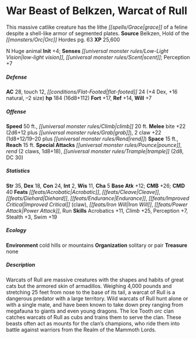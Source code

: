 ﻿---
cssclass: [monsters]
title1: War Beast of Belkzen, Warcat of Rull
desc_short: This massive catlike creature has the lithe grace of a feline despite
  a shell-like armor of segmented plates.
title2: Warcat of Rull
CR: 13
sources:
- name: Belkzen, Hold of the Orc Hordes
  page: 63
  link: http://paizo.com/products/btpy97lw?Pathfinder-Campaign-Setting-Belkzen-Hold-of-the-Orc-Hordes
XP: 25600
alignment: N
size: Huge
type: animal
initiative:
  bonus: 4
senses:
  low-light vision: true
  scent: true
AC:
  AC: 28
  touch: 12
  flat_footed: 24
  components:
    dex: 4
    natural: 16
    size: -2
HP:
  HP: 184
  long: 16d8+112
saves:
  fort: 17
  ref: 14
  will: 7
speeds:
  base: 50
  climb: 20
attacks:
  melee:
  - - text: bite +22 (2d6+12 plus grab)
      entries:
      - - damage: 2d6+12
        - effect: grab
      attack: bite
      bonus:
      - 22
    - text: 2 claw +22 (1d8+12/19-20 plus rend)
      entries:
      - - damage: 1d8+12
          crit_range: 19-20
        - effect: rend
      count: 2
      attack: claw
      bonus:
      - 22
  special:
  - pounce
  - rend (2 claws, 1d8+18)
  - trample (2d8, DC 30)
space: 15
reach: 15
ability_scores:
  STR: 35
  DEX: 18
  CON: 24
  INT: 2
  WIS: 11
  CHA: 5
BAB: 12
CMB: 26
CMD: 40
feats:
- name: Acrobatic
- name: Cleave
- name: Diehard
- name: Endurance
- name: Improved Critical (claw)
- name: Iron Will
- name: Power Attack
- name: Run
skills:
  Acrobatics: 11
  Climb: 25
  Perception: 7
  Stealth: 3
  Swim: 19
ecology:
  environment: cold hills or mountains
  organization: solitary or pair
  treasure_type: none
desc_long: Warcats of Rull are massive creatures with the shapes and habits of great
  cats but the armored skin of armadillos. Weighing 4,000 pounds and stretching 25
  feet from nose to the base of its tail, a warcat of Rull is a dangerous predator
  with a large territory. Wild warcats of Rull hunt alone or with a single mate, and
  have been known to take down prey ranging from megafauna to giants and even young
  dragons. The Ice Tooth orc clan catches warcats of Rull as cubs and trains them
  to serve the clan. These beasts often act as mounts for the clan's champions, who
  ride them into battle against warriors from the Realm of the Mammoth Lords.

---

# War Beast of Belkzen, Warcat of Rull
This massive catlike creature has the lithe _[[spells/Grace|grace]]_ of a feline despite a shell-like armor of segmented plates.
**Source** Belkzen, Hold of the _[[monsters/Orc|Orc]]_ Hordes pg. 63
**XP** 25,600

N Huge animal
**Init** +4; **Senses** _[[universal monster rules/Low-Light Vision|low-light vision]]_, _[[universal monster rules/Scent|scent]]_; Perception +7

##### Defense

**AC** 28, touch 12, _[[conditions/Flat-Footed|flat-footed]]_ 24 (+4 Dex, +16 natural, –2 size)
**hp** 184 (16d8+112)
**Fort** +17, **Ref** +14, **Will** +7

##### Offense
**Speed** 50 ft., _[[universal monster rules/Climb|climb]]_ 20 ft.
**Melee** bite +22 (2d6+12 plus _[[universal monster rules/Grab|grab]]_), 2 claw +22 (1d8+12/19–20 plus _[[universal monster rules/Rend|rend]]_)
**Space** 15 ft., **Reach** 15 ft.
**Special Attacks** _[[universal monster rules/Pounce|pounce]]_, _rend_ (2 claws, 1d8+18), _[[universal monster rules/Trample|trample]]_ (2d8, DC 30)

##### Statistics
**Str** 35, **Dex** 18, **Con** 24, **Int** 2, **Wis** 11, **Cha** 5
**Base Atk** +12; **CMB** +26; **CMD** 40
**Feats** _[[feats/Acrobatic|Acrobatic]]_, _[[feats/Cleave|Cleave]]_, _[[feats/Diehard|Diehard]]_, _[[feats/Endurance|Endurance]]_, _[[feats/Improved Critical|Improved Critical]]_ (claw), _[[feats/Iron Will|Iron Will]]_, _[[feats/Power Attack|Power Attack]]_, Run
**Skills** Acrobatics +11, _Climb_ +25, Perception +7, Stealth +3, Swim +19

##### Ecology

**Environment** cold hills or mountains
**Organization** solitary or pair
**Treasure** none

##### Description

Warcats of Rull are massive creatures with the shapes and habits of great cats but the armored skin of armadillos. Weighing 4,000 pounds and stretching 25 feet from nose to the base of its tail, a warcat of Rull is a dangerous predator with a large territory. Wild warcats of Rull hunt alone or with a single mate, and have been known to take down prey ranging from megafauna to giants and even young dragons. The Ice Tooth _orc_ clan catches warcats of Rull as cubs and trains them to serve the clan. These beasts often act as mounts for the clan’s champions, who ride them into battle against warriors from the Realm of the Mammoth Lords.